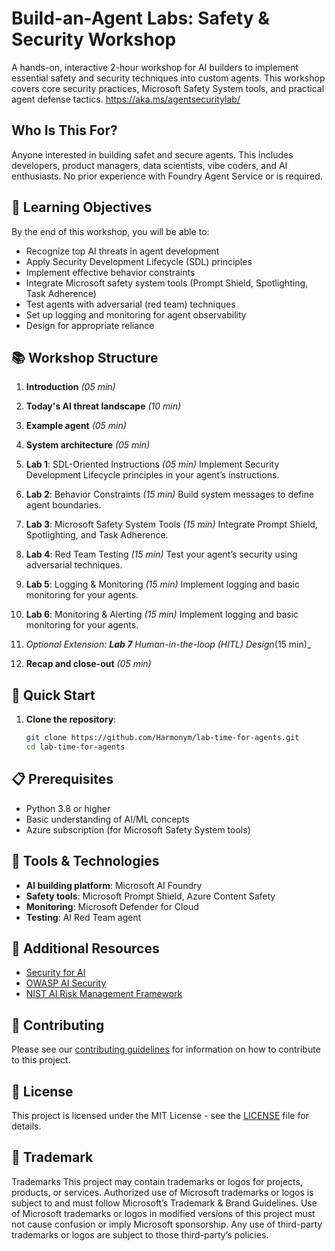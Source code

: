 # Build-an-Agent Labs: Safety & Security Workshop

A hands-on, interactive 2-hour workshop for AI builders to implement essential safety and security techniques into custom agents. This workshop covers core security practices, Microsoft Safety System tools, and practical agent defense tactics.
https://aka.ms/agentsecuritylab/


## Who Is This For?

Anyone interested in building safet and secure agents. This includes developers, product managers, data scientists, vibe coders, and AI enthusiasts. No prior experience with Foundry Agent Service or is required.

## 🎯 Learning Objectives

By the end of this workshop, you will be able to:
- Recognize top AI threats in agent development
- Apply Security Development Lifecycle (SDL) principles
- Implement effective behavior constraints
- Integrate Microsoft safety system tools (Prompt Shield, Spotlighting, Task Adherence)
- Test agents with adversarial (red team) techniques
- Set up logging and monitoring for agent observability
- Design for appropriate reliance

## 📚 Workshop Structure

1. **Introduction** _(05 min)_

3. **Today's AI threat landscape** _(10 min)_

4. **Example agent** _(05 min)_

5. **System architecture** _(05 min)_

6. **Lab 1**: SDL-Oriented Instructions _(05 min)_
Implement Security Development Lifecycle principles in your agent’s instructions.

7. **Lab 2**: Behavior Constraints _(15 min)_
Build system messages to define agent boundaries.

8. **Lab 3**: Microsoft Safety System Tools _(15 min)_
Integrate Prompt Shield, Spotlighting, and Task Adherence.

9. **Lab 4**: Red Team Testing _(15 min)_
Test your agent’s security using adversarial techniques.

10. **Lab 5**: Logging & Monitoring _(15 min)_
Implement logging and basic monitoring for your agents.

11. **Lab 6**: Monitoring & Alerting _(15 min)_
Implement logging and basic monitoring for your agents.

12. _Optional Extension: **Lab 7** Human-in-the-loop (HITL) Design_(15 min)_

13. **Recap and close-out** _(05 min)_


## 🚀 Quick Start

1. **Clone the repository**:
   ```bash
   git clone https://github.com/Harmonym/lab-time-for-agents.git
   cd lab-time-for-agents
   ```

## 📋 Prerequisites

- Python 3.8 or higher
- Basic understanding of AI/ML concepts
- Azure subscription (for Microsoft Safety System tools)

## 🔧 Tools & Technologies

- **AI building platform**: Microsoft AI Foundry
- **Safety tools**: Microsoft Prompt Shield, Azure Content Safety
- **Monitoring**: Microsoft Defender for Cloud
- **Testing**: AI Red Team agent

## 📖 Additional Resources

- [Security for AI](https://www.microsoft.com/en-us/ai/responsible-ai](https://learn.microsoft.com/en-us/security/security-for-ai/))
- [OWASP AI Security](https://owasp.org/www-project-ai-security-and-privacy-guide/)
- [NIST AI Risk Management Framework](https://www.nist.gov/itl/ai-risk-management-framework)

## 🤝 Contributing

Please see our [contributing guidelines](CONTRIBUTING) for information on how to contribute to this project.

## 📄 License

This project is licensed under the MIT License - see the [LICENSE](LICENSE) file for details.

## 📄 Trademark

Trademarks This project may contain trademarks or logos for projects, products, or services. Authorized use of Microsoft trademarks or logos is subject to and must follow Microsoft’s Trademark & Brand Guidelines. Use of Microsoft trademarks or logos in modified versions of this project must not cause confusion or imply Microsoft sponsorship. Any use of third-party trademarks or logos are subject to those third-party’s policies.


